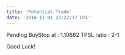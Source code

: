 ```yaml
---
title: 'Potential Trade'
date: '2016-11-01 23:22:17 UTC'
---
```


Pending BuyStop at : 1.10682 
TPSL ratio : 2-1 


Good Luck!

